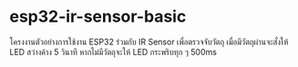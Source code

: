 # esp32-ir-sensor-basic
โครงงานตัวอย่างการใช้งาน ESP32 ร่วมกับ IR Sensor เพื่อตรวจจับวัตถุ เมื่อมีวัตถุผ่านจะสั่งให้ LED สว่างค้าง 5 วินาที หากไม่มีวัตถุจะให้ LED กระพริบทุก ๆ 500ms
